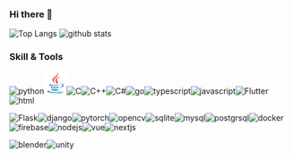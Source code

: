 ### Hi there 👋

<p align="left"> 
  <img alt="Top Langs" height="150px" src="https://github-readme-stats.vercel.app/api/top-langs/?username=hato72&layout=compact&show_icons=true&theme=onedark" />
  <img alt="github stats" height="150px" src="https://github-readme-stats.vercel.app/api?username=hato72&theme=onedark&show_icons=ture" />
</p>

### Skill & Tools

<!-- 
<a href="https://ja.wikipedia.org/wiki/C%2B%2B" target="_blank"> 
<img src="" width="0" height="40"/></a> 
-->

<img src="https://cdn.jsdelivr.net/gh/devicons/devicon@latest/icons/python/python-original.svg" alt="python" width="40" height="40"/><img src="https://raw.githubusercontent.com/devicons/devicon/master/icons/java/java-original.svg" alt="java" width="40" height="40" /><img src="https://cdn.jsdelivr.net/gh/devicons/devicon@latest/icons/c/c-original.svg" alt="C" width="40" height="40" /><img src="https://cdn.jsdelivr.net/gh/devicons/devicon@latest/icons/cplusplus/cplusplus-original.svg" alt="C++" width="40" height="40" /><img src="https://cdn.jsdelivr.net/gh/devicons/devicon@latest/icons/csharp/csharp-original.svg" alt="C#" width="40" height="40" /><img src="https://i.imgur.com/FfxuBai.png" alt="go" width="30" height="40" /><img src="https://miro.medium.com/max/816/1*TpbxEQy4ckB-g31PwUQPlg.png" alt="typescript" width="40" height="40" /><img src="https://cdn.jsdelivr.net/gh/devicons/devicon@latest/icons/javascript/javascript-original.svg" alt="javascript" width="40" height="40" /><img src="https://cdn.jsdelivr.net/gh/devicons/devicon@latest/icons/flutter/flutter-original.svg" alt="Flutter" width="40" height="40"/><img src="https://cdn.jsdelivr.net/gh/devicons/devicon@latest/icons/html5/html5-original.svg" alt="html" width="40" height="40"/>

<img src="https://cdn.jsdelivr.net/gh/devicons/devicon@latest/icons/flask/flask-original.svg" alt="Flask" width="40" height="40"/><img src="https://cdn.jsdelivr.net/gh/devicons/devicon@latest/icons/django/django-plain.svg" alt="django" width="40" height="40"/><img src="https://cdn.jsdelivr.net/gh/devicons/devicon@latest/icons/pytorch/pytorch-original.svg" alt="pytorch" width="40" height="40" /><img src="https://cdn.jsdelivr.net/gh/devicons/devicon@latest/icons/opencv/opencv-original.svg" alt="opencv" width="40" height="40" /><img src="https://cdn.jsdelivr.net/gh/devicons/devicon@latest/icons/sqlite/sqlite-original.svg" alt="sqlite" width="40" height="40" /><img src="https://i.imgur.com/DhItfPT.png" alt="mysql" width="55" height="37" /><img src="https://i.imgur.com/Vue1PQc.png" alt="postgrsql" width="43" height="40" /><img src="https://i.imgur.com/bg9mF8Z.png" alt="docker" width="43" height="40" /><img src="https://cdn.jsdelivr.net/gh/devicons/devicon@latest/icons/firebase/firebase-original.svg" alt="firebase" width="43" height="40" /><img src="https://upload.wikimedia.org/wikipedia/commons/thumb/d/d9/Node.js_logo.svg/1200px-Node.js_logo.svg.png" alt="nodejs" width="60" height="40" /><img src="https://cdn.jsdelivr.net/gh/devicons/devicon@latest/icons/vuejs/vuejs-original.svg" alt="vue" width="40" height="40" /><img src="https://i.imgur.com/xRPAKSY.png" alt="nextjs" width="41" height="41" />

<img src="https://cdn.jsdelivr.net/gh/devicons/devicon@latest/icons/blender/blender-original.svg" alt="blender" width="60" height="40" /><img src="https://cdn.jsdelivr.net/gh/devicons/devicon@latest/icons/unity/unity-original.svg" alt="unity" width="40" height="40"/>
<!-- https://devicon.dev/-->
<!-- -->
<!-- -->


<!--
**hato72/hato72** is a ✨ _special_ ✨ repository because its `README.md` (this file) appears on your GitHub profile.

Here are some ideas to get you started:

- 🔭 I’m currently working on ...
- 🌱 I’m currently learning ...
- 👯 I’m looking to collaborate on ...
- 🤔 I’m looking for help with ...
- 💬 Ask me about ...
- 📫 How to reach me: ...
- 😄 Pronouns: ...
- ⚡ Fun fact: ...
-->
